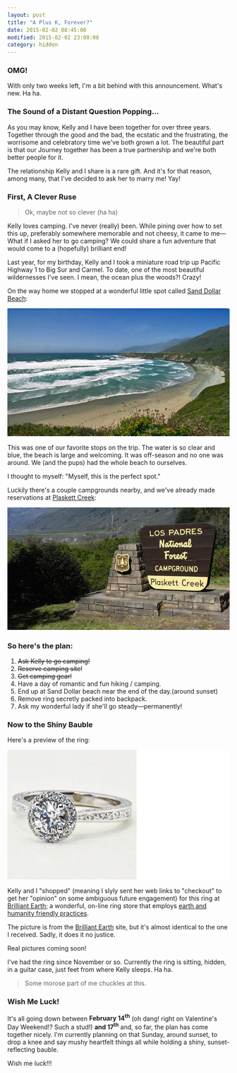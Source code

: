 ```yaml
---
layout: post
title: "A Plus K, Forever?"
date: 2015-02-02 08:45:00
modified: 2015-02-02 23:00:00
category: hidden
---
```


### OMG!

With only two weeks left, I'm a bit behind with this announcement. What's new. Ha ha.

### The Sound of a Distant Question Popping...

As you may know, Kelly and I have been together for over three years. Together through the good and the bad, the ecstatic and the frustrating, the worrisome and celebratory time we've both grown a lot. The beautiful part is that our Journey together has been a true partnership and we're both better people for it.

The relationship Kelly and I share is a rare gift. And it's for that reason, among many, that I've decided to ask her to marry me! Yay!

### First, A Clever Ruse

> Ok, maybe not so clever (ha ha)

Kelly loves camping. I've never (really) been. While pining over how to set this up, preferably somewhere memorable and not cheesy, it came to me&mdash;What if I asked her to go camping? We could share a fun adventure that would come to a (hopefully) brilliant end!

Last year, for my birthday, Kelly and I took a miniature road trip up Pacific Highway 1 to Big Sur and Carmel. To date, one of the most beautiful wildernesses I've seen. I mean, the ocean plus the woods?! Crazy!

On the way home we stopped at a wonderful little spot called [Sand Dollar Beach]:

![Sand Dollar Beach](/img/sand-dollar.jpg)

This was one of our favorite stops on the trip. The water is so clear and blue, the beach is large and welcoming. It was off-season and no one was around. We (and the pups) had the whole beach to ourselves.

I thought to myself: "Myself, this is the perfect spot."

Luckily there's a couple campgrounds nearby, and we've already made reservations at [Plaskett Creek]:

![Plaskett Camping Grounds](/img/plaskett.jpg)

### So here's the plan:

1. <del>Ask Kelly to go camping!</del>
2. <del>Reserve camping site!</del>
3. <del>Get camping gear!</del>
4. Have a day of romantic and fun hiking / camping.
5. End up at Sand Dollar beach near the end of the day.(around sunset)
6. Remove ring secretly packed into backpack.
7. Ask my wonderful lady if she'll go steady&mdash;permanently!

### Now to the Shiny Bauble

Here's a preview of the ring:

![Shiny Bauble](/img/bauble.jpg)

Kelly and I "shopped" (meaning I slyly sent her web links to "checkout" to get her "opinion" on some ambiguous future engagement) for this ring at [Brilliant Earth]; a wonderful, on-line ring store that employs [earth and humanity friendly practices][ehfp].

The picture is from the [Brilliant Earth] site, but it's almost identical to the one I received. Sadly, it does it no justice.

Real pictures coming soon!

I've had the ring since November or so. Currently the ring is sitting, hidden, in a guitar case, just feet from where Kelly sleeps. Ha ha.

>Some morose part of me chuckles at this.

### Wish Me Luck!

It's all going down between __February 14<sup>th</sup>__ (oh dang! right on Valentine's Day Weekend!? Such a stud!) __and 17<sup>th</sup>__ and, so far, the plan has come together nicely. I'm currently planning on that Sunday, around sunset, to drop a knee and say mushy heartfelt things all while holding a shiny, sunset-reflecting bauble.

Wish me luck!!!

[Sand Dollar Beach]: http://www.hikinginbigsur.com/hikes_sanddollar.html
[Plaskett Creek]: http://campone.com/campsites/plaskett-creek/
[Brilliant Earth]: http://www.brilliantearth.com/
[ehfp]: http://www.brilliantearth.com/why-buy-from-brilliant-earth/
